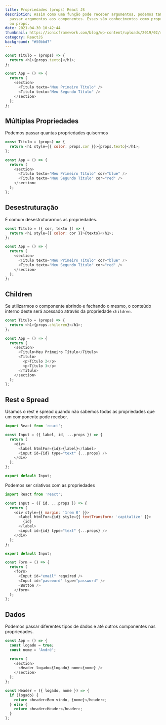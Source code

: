 ```yaml
---
title: Propriedades (props) React JS
description: Assim como uma função pode receber argumentos, podemos também
  passar argumentos aos componentes. Esses são conhecimentos como propriedades
  ou props.
date: 2021-04-30 10:42:44
thumbnail: https://ionicframework.com/blog/wp-content/uploads/2019/02/react-beta.png
category: ReactJS
background: "#50bbd7"
---
```

```javascript
const Titulo = (props) => {
  return <h1>{props.texto}</h1>;
};

const App = () => {
  return (
    <section>
      <Titulo texto="Meu Primeiro Título" />
      <Titulo texto="Meu Segundo Título" />
    </section>
  );
};

```

## Múltiplas Propriedades

Podemos passar quantas propriedades quisermos

```javascript
const Titulo = (props) => {
  return <h1 style={{ color: props.cor }}>{props.texto}</h1>;
};

const App = () => {
  return (
    <section>
      <Titulo texto="Meu Primeiro Título" cor="blue" />
      <Titulo texto="Meu Segundo Título" cor="red" />
    </section>
  );
};

```

## Desestruturação

É comum desestruturarmos as propriedades.

```javascript
const Titulo = ({ cor, texto }) => {
  return <h1 style={{ color: cor }}>{texto}</h1>;
};

const App = () => {
  return (
    <section>
      <Titulo texto="Meu Primeiro Título" cor="blue" />
      <Titulo texto="Meu Segundo Título" cor="red" />
    </section>
  );
};

```

## Children

Se utilizarmos o componente abrindo e fechando o mesmo, o conteúdo interno deste será acessado através da propriedade `children`.

```javascript
const Titulo = (props) => {
  return <h1>{props.children}</h1>;
};

const App = () => {
  return (
    <section>
      <Titulo>Meu Primeiro Título</Titulo>
      <Titulo>
        <p>Título 2</p>
        <p>Título 3</p>
      </Titulo>
    </section>
  );
};

```

## Rest e Spread

Usamos o rest e spread quando não sabemos todas as propriedades que um componente pode receber.

```javascript
import React from 'react';

const Input = ({ label, id, ...props }) => {
  return (
    <div>
      <label htmlFor={id}>{label}</label>
      <input id={id} type="text" {...props} />
    </div>
  );
};

export default Input;

```

Podemos ser criativos com as propriedades

```javascript
import React from 'react';

const Input = ({ id, ...props }) => {
  return (
    <div style={{ margin: '1rem 0' }}>
      <label htmlFor={id} style={{ textTransform: 'capitalize' }}>
        {id}
      </label>
      <input id={id} type="text" {...props} />
    </div>
  );
};

export default Input;

```

```javascript
const Form = () => {
  return (
    <form>
      <Input id="email" required />
      <Input id="password" type="password" />
      <Button />
    </form>
  );
};

```

## Dados

Podemos passar diferentes tipos de dados e até outros componentes nas propriedades.

```javascript
const App = () => {
  const logado = true;
  const nome = 'André';

  return (
    <section>
      <Header logado={logado} nome={nome} />
    </section>
  );
};

```

```javascript
const Header = ({ logado, nome }) => {
  if (logado) {
    return <header>Bem vindo, {nome}</header>;
  } else {
    return <header>Header</header>;
  }
};

```